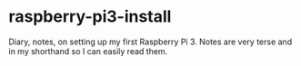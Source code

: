 # raspberry-pi3-install
Diary, notes, on setting up my first Raspberry Pi 3. Notes are very terse and in my shorthand so I can easily read them.
